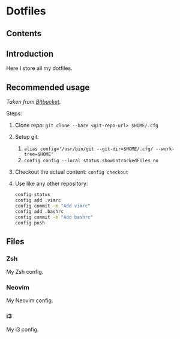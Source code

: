 # Dotfiles

## Contents

## Introduction

Here I store all my dotfiles.

## Recommended usage

_Taken from [Bitbucket](https://www.atlassian.com/git/tutorials/dotfiles)._

Steps:

1. Clone repo: `git clone --bare <git-repo-url> $HOME/.cfg`
2. Setup git:
    1. `alias config='/usr/bin/git --git-dir=$HOME/.cfg/ --work-tree=$HOME'`
    2. `config config --local status.showUntrackedFiles no`
3. Checkout the actual content: `config checkout`
4. Use like any other repository:

    ```bash
    config status
    config add .vimrc
    config commit -m "Add vimrc"
    config add .bashrc
    config commit -m "Add bashrc"
    config push
    ```

## Files

### Zsh

My Zsh config.

### Neovim

My Neovim config.

### i3

My i3 config.
